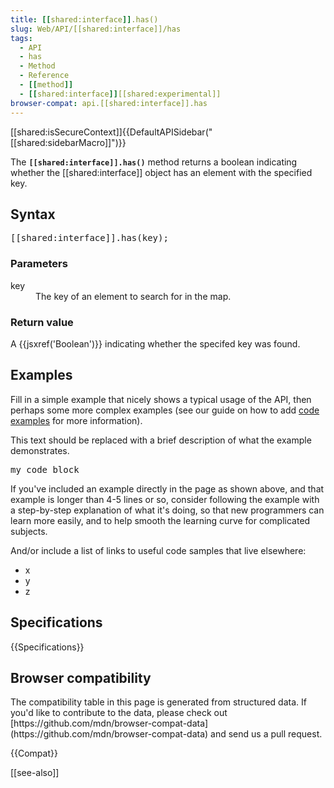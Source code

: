 ```yaml
---
title: [[shared:interface]].has()
slug: Web/API/[[shared:interface]]/has
tags:
  - API
  - has
  - Method
  - Reference
  - [[method]]
  - [[shared:interface]][[shared:experimental]]
browser-compat: api.[[shared:interface]].has
---
```

<div>[[shared:isSecureContext]]{{DefaultAPISidebar("[[shared:sidebarMacro]]")}}</div>

The **`[[shared:interface]].has()`** method returns a boolean indicating whether the [[shared:interface]] object has an element with the specified key.

## Syntax

<pre class="brush: js">[[shared:interface]].has(key);</pre>

### Parameters

<dl>

<dt>key</dt>

<dd>The key of an element to search for in the map.</dd>

</dl>

### Return value

A {{jsxref('Boolean')}} indicating whether the specifed key was found.

## Examples

Fill in a simple example that nicely shows a typical usage of the API, then perhaps some more complex examples (see our guide on how to add [code examples](/en-US/docs/MDN/Contribute/Structures/Code_examples) for more information).

This text should be replaced with a brief description of what the example demonstrates.

<pre class="brush: js">my code block</pre>

If you've included an example directly in the page as shown above, and that example is longer than 4-5 lines or so, consider following the example with a step-by-step explanation of what it's doing, so that new programmers can learn more easily, and to help smooth the learning curve for complicated subjects.

And/or include a list of links to useful code samples that live elsewhere:

*   x
*   y
*   z

## Specifications

{{Specifications}}

## Browser compatibility

<div class="hidden">The compatibility table in this page is generated from structured data. If you'd like to contribute to the data, please check out [https://github.com/mdn/browser-compat-data](https://github.com/mdn/browser-compat-data) and send us a pull request.</div>

{{Compat}}

[[see-also]]

